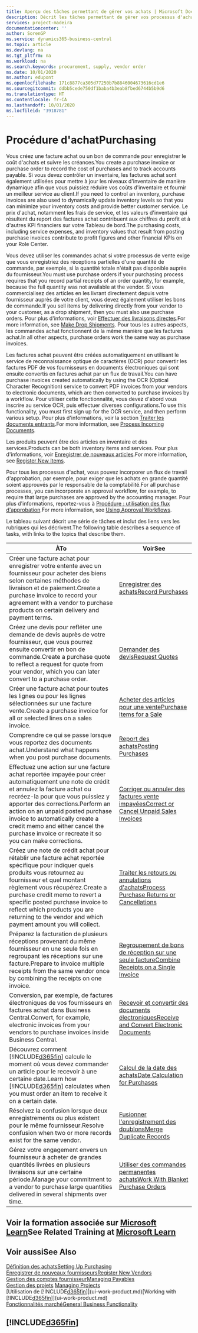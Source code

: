 ```yaml
---
title: Aperçu des tâches permettant de gérer vos achats | Microsoft Docs
description: Décrit les tâches permettant de gérer vos processus d'achat ou d'approvisionnement, y compris le fonctionnement des factures achat et des commandes achat.
services: project-madeira
documentationcenter: ''
author: SorenGP
ms.service: dynamics365-business-central
ms.topic: article
ms.devlang: na
ms.tgt_pltfrm: na
ms.workload: na
ms.search.keywords: procurement, supply, vendor order
ms.date: 10/01/2020
ms.author: edupont
ms.openlocfilehash: 171c8877ca305d77250b7b8846004673616cd1e6
ms.sourcegitcommit: ddbb5cede750df1baba4b3eab8fbed6744b5b9d6
ms.translationtype: HT
ms.contentlocale: fr-CA
ms.lasthandoff: 10/01/2020
ms.locfileid: "3918781"
---
```

# <a name="purchasing"></a><span data-ttu-id="ec9d0-103">Procédure d'achat</span><span class="sxs-lookup"><span data-stu-id="ec9d0-103">Purchasing</span></span>
<span data-ttu-id="ec9d0-104">Vous créez une facture achat ou un bon de commande pour enregistrer le coût d'achats et suivre les créances.</span><span class="sxs-lookup"><span data-stu-id="ec9d0-104">You create a purchase invoice or purchase order to record the cost of purchases and to track accounts payable.</span></span> <span data-ttu-id="ec9d0-105">Si vous devez contrôler un inventaire, les factures achat sont également utilisées pour mettre à jour les niveaux d'inventaire de manière dynamique afin que vous puissiez réduire vos coûts d'inventaire et fournir un meilleur service au client.</span><span class="sxs-lookup"><span data-stu-id="ec9d0-105">If you need to control an inventory, purchase invoices are also used to dynamically update inventory levels so that you can minimize your inventory costs and provide better customer service.</span></span> <span data-ttu-id="ec9d0-106">Le prix d'achat, notamment les frais de service, et les valeurs d'inventaire qui résultent du report des factures achat contribuent aux chiffres du profit et à d'autres KPI financiers sur votre Tableau de bord.</span><span class="sxs-lookup"><span data-stu-id="ec9d0-106">The purchasing costs, including service expenses, and inventory values that result from posting purchase invoices contribute to profit figures and other financial KPIs on your Role Center.</span></span>

<span data-ttu-id="ec9d0-107">Vous devez utiliser les commandes achat si votre processus de vente exige que vous enregistriez des réceptions partielles d'une quantité de commande, par exemple, si la quantité totale n'était pas disponible auprès du fournisseur.</span><span class="sxs-lookup"><span data-stu-id="ec9d0-107">You must use purchase orders if your purchasing process requires that you record partial receipts of an order quantity, for example, because the full quantity was not available at the vendor.</span></span> <span data-ttu-id="ec9d0-108">Si vous commercialisez des articles en les livrant directement depuis votre fournisseur auprès de votre client, vous devez également utiliser les bons de commande.</span><span class="sxs-lookup"><span data-stu-id="ec9d0-108">If you sell items by delivering directly from your vendor to your customer, as a drop shipment, then you must also use purchase orders.</span></span> <span data-ttu-id="ec9d0-109">Pour plus d'informations, voir [Effectuer des livraisons directes](sales-how-drop-shipment.md).</span><span class="sxs-lookup"><span data-stu-id="ec9d0-109">For more information, see [Make Drop Shipments](sales-how-drop-shipment.md).</span></span> <span data-ttu-id="ec9d0-110">Pour tous les autres aspects, les commandes achat fonctionnent de la même manière que les factures achat.</span><span class="sxs-lookup"><span data-stu-id="ec9d0-110">In all other aspects, purchase orders work the same way as purchase invoices.</span></span>

<span data-ttu-id="ec9d0-111">Les factures achat peuvent être créées automatiquement en utilisant le service de reconnaissance optique de caractères (OCR) pour convertir les factures PDF de vos fournisseurs en documents électroniques qui sont ensuite convertis en factures achat par un flux de travail.</span><span class="sxs-lookup"><span data-stu-id="ec9d0-111">You can have purchase invoices created automatically by using the OCR (Optical Character Recognition) service to convert PDF invoices from your vendors to electronic documents, which are then converted to purchase invoices by a workflow.</span></span> <span data-ttu-id="ec9d0-112">Pour utiliser cette fonctionnalité, vous devez d'abord vous inscrire au service OCR, puis effectuer diverses configurations.</span><span class="sxs-lookup"><span data-stu-id="ec9d0-112">To use this functionality, you must first sign up for the OCR service, and then perform various setup.</span></span> <span data-ttu-id="ec9d0-113">Pour plus d'informations, voir la section [Traiter les documents entrants](across-process-income-documents.md).</span><span class="sxs-lookup"><span data-stu-id="ec9d0-113">For more information, see [Process Incoming Documents](across-process-income-documents.md).</span></span>      

<span data-ttu-id="ec9d0-114">Les produits peuvent être des articles en inventaire et des services.</span><span class="sxs-lookup"><span data-stu-id="ec9d0-114">Products can be both inventory items and services.</span></span> <span data-ttu-id="ec9d0-115">Pour plus d'informations, voir [Enregistrer de nouveaux articles](inventory-how-register-new-items.md).</span><span class="sxs-lookup"><span data-stu-id="ec9d0-115">For more information, see [Register New Items](inventory-how-register-new-items.md).</span></span>

<span data-ttu-id="ec9d0-116">Pour tous les processus d'achat, vous pouvez incorporer un flux de travail d'approbation, par exemple, pour exiger que les achats en grande quantité soient approuvés par le responsable de la comptabilité.</span><span class="sxs-lookup"><span data-stu-id="ec9d0-116">For all purchase processes, you can incorporate an approval workflow, for example, to require that large purchases are approved by the accounting manager.</span></span> <span data-ttu-id="ec9d0-117">Pour plus d'informations, reportez-vous à [Procédure : utilisation des flux d'approbation](across-how-use-approval-workflows.md).</span><span class="sxs-lookup"><span data-stu-id="ec9d0-117">For more information, see [Using Approval Workflows](across-how-use-approval-workflows.md).</span></span>

<span data-ttu-id="ec9d0-118">Le tableau suivant décrit une série de tâches et inclut des liens vers les rubriques qui les décrivent.</span><span class="sxs-lookup"><span data-stu-id="ec9d0-118">The following table describes a sequence of tasks, with links to the topics that describe them.</span></span>

| <span data-ttu-id="ec9d0-119">À</span><span class="sxs-lookup"><span data-stu-id="ec9d0-119">To</span></span> | <span data-ttu-id="ec9d0-120">Voir</span><span class="sxs-lookup"><span data-stu-id="ec9d0-120">See</span></span> |
| --- | --- |
| <span data-ttu-id="ec9d0-121">Créer une facture achat pour enregistrer votre entente avec un fournisseur pour acheter des biens selon certaines méthodes de livraison et de paiement.</span><span class="sxs-lookup"><span data-stu-id="ec9d0-121">Create a purchase invoice to record your agreement with a vendor to purchase products on certain delivery and payment terms.</span></span> |[<span data-ttu-id="ec9d0-122">Enregistrer des achats</span><span class="sxs-lookup"><span data-stu-id="ec9d0-122">Record Purchases</span></span>](purchasing-how-record-purchases.md) |
|<span data-ttu-id="ec9d0-123">Créez une devis pour refléter une demande de devis auprès de votre fournisseur, que vous pourrez ensuite convertir en bon de commande.</span><span class="sxs-lookup"><span data-stu-id="ec9d0-123">Create a purchase quote to reflect a request for quote from your vendor, which you can later convert to a purchase order.</span></span>|[<span data-ttu-id="ec9d0-124">Demander des devis</span><span class="sxs-lookup"><span data-stu-id="ec9d0-124">Request Quotes</span></span>](purchasing-how-request-quotes.md)|
| <span data-ttu-id="ec9d0-125">Créer une facture achat pour toutes les lignes ou pour les lignes sélectionnées sur une facture vente.</span><span class="sxs-lookup"><span data-stu-id="ec9d0-125">Create a purchase invoice for all or selected lines on a sales invoice.</span></span> |[<span data-ttu-id="ec9d0-126">Acheter des articles pour une vente</span><span class="sxs-lookup"><span data-stu-id="ec9d0-126">Purchase Items for a Sale</span></span>](purchasing-how-purchase-products-sale.md) |
|<span data-ttu-id="ec9d0-127">Comprendre ce qui se passe lorsque vous reportez des documents achat.</span><span class="sxs-lookup"><span data-stu-id="ec9d0-127">Understand what happens when you post purchase documents.</span></span>|[<span data-ttu-id="ec9d0-128">Report des achats</span><span class="sxs-lookup"><span data-stu-id="ec9d0-128">Posting Purchases</span></span>](ui-post-purchases.md)|
| <span data-ttu-id="ec9d0-129">Effectuez une action sur une facture achat reportée impayée pour créer automatiquement une note de crédit et annulez la facture achat ou recréez-la pour que vous puissiez y apporter des corrections.</span><span class="sxs-lookup"><span data-stu-id="ec9d0-129">Perform an action on an unpaid posted purchase invoice to automatically create a credit memo and either cancel the purchase invoice or recreate it so you can make corrections.</span></span> |[<span data-ttu-id="ec9d0-130">Corriger ou annuler des factures vente impayées</span><span class="sxs-lookup"><span data-stu-id="ec9d0-130">Correct or Cancel Unpaid Sales Invoices</span></span>](purchasing-how-correct-cancel-unpaid-purchase-invoices.md) |
| <span data-ttu-id="ec9d0-131">Créez une note de crédit achat pour rétablir une facture achat reportée spécifique pour indiquer quels produits vous retournez au fournisseur et quel montant règlement vous récupérez.</span><span class="sxs-lookup"><span data-stu-id="ec9d0-131">Create a purchase credit memo to revert a specific posted purchase invoice to reflect which products you are returning to the vendor and which payment amount you will collect.</span></span> |[<span data-ttu-id="ec9d0-132">Traiter les retours ou annulations d'achats</span><span class="sxs-lookup"><span data-stu-id="ec9d0-132">Process Purchase Returns or Cancellations</span></span>](purchasing-how-register-new-vendors.md) |
|<span data-ttu-id="ec9d0-133">Préparez la facturation de plusieurs réceptions provenant du même fournisseur en une seule fois en regroupant les réceptions sur une facture.</span><span class="sxs-lookup"><span data-stu-id="ec9d0-133">Prepare to invoice multiple receipts from the same vendor once by combining the receipts on one invoice.</span></span>|[<span data-ttu-id="ec9d0-134">Regroupement de bons de réception sur une seule facture</span><span class="sxs-lookup"><span data-stu-id="ec9d0-134">Combine Receipts on a Single Invoice</span></span>](purchasing-how-to-combine-receipts.md)|
|<span data-ttu-id="ec9d0-135">Conversion, par exemple, de factures électroniques de vos fournisseurs en factures achat dans Business Central.</span><span class="sxs-lookup"><span data-stu-id="ec9d0-135">Convert, for example, electronic invoices from your vendors to purchase invoices inside Business Central.</span></span>|[<span data-ttu-id="ec9d0-136">Recevoir et convertir des documents électroniques</span><span class="sxs-lookup"><span data-stu-id="ec9d0-136">Receive and Convert Electronic Documents</span></span>](purchasing-how-to-receive-and-convert-electronic-documents.md)|
| <span data-ttu-id="ec9d0-137">Découvrez comment [!INCLUDE[d365fin](includes/d365fin_md.md)] calcule le moment où vous devez commander un article pour le recevoir à une certaine date.</span><span class="sxs-lookup"><span data-stu-id="ec9d0-137">Learn how [!INCLUDE[d365fin](includes/d365fin_md.md)] calculates when you must order an item to receive it on a certain date.</span></span>|[<span data-ttu-id="ec9d0-138">Calcul de la date des achats</span><span class="sxs-lookup"><span data-stu-id="ec9d0-138">Date Calculation for Purchases</span></span>](purchasing-date-calculation-for-purchases.md)|
|<span data-ttu-id="ec9d0-139">Résolvez la confusion lorsque deux enregistrements ou plus existent pour le même fournisseur.</span><span class="sxs-lookup"><span data-stu-id="ec9d0-139">Resolve confusion when two or more records exist for the same vendor.</span></span>|[<span data-ttu-id="ec9d0-140">Fusionner l'enregistrement des doublons</span><span class="sxs-lookup"><span data-stu-id="ec9d0-140">Merge Duplicate Records</span></span>](sales-how-merge-duplicate-records.md)|
|<span data-ttu-id="ec9d0-141">Gérez votre engagement envers un fournisseur à acheter de grandes quantités livrées en plusieurs livraisons sur une certaine période.</span><span class="sxs-lookup"><span data-stu-id="ec9d0-141">Manage your commitment to a vendor to purchase large quantities delivered in several shipments over time.</span></span>|[<span data-ttu-id="ec9d0-142">Utiliser des commandes permanentes achats</span><span class="sxs-lookup"><span data-stu-id="ec9d0-142">Work With Blanket Purchase Orders</span></span>](sales-how-to-create-blanket-sales-orders.md)|

## <a name="see-related-training-at-microsoft-learn"></a><span data-ttu-id="ec9d0-143">Voir la formation associée sur [Microsoft Learn](/learn/paths/purchase-items-services-dynamics-365-business-central/)</span><span class="sxs-lookup"><span data-stu-id="ec9d0-143">See Related Training at [Microsoft Learn](/learn/paths/purchase-items-services-dynamics-365-business-central/)</span></span>

## <a name="see-also"></a><span data-ttu-id="ec9d0-144">Voir aussi</span><span class="sxs-lookup"><span data-stu-id="ec9d0-144">See Also</span></span>
[<span data-ttu-id="ec9d0-145">Définition des achats</span><span class="sxs-lookup"><span data-stu-id="ec9d0-145">Setting Up Purchasing</span></span>](purchasing-setup-purchasing.md)  
[<span data-ttu-id="ec9d0-146">Enregistrer de nouveaux fournisseurs</span><span class="sxs-lookup"><span data-stu-id="ec9d0-146">Register New Vendors</span></span>](purchasing-how-register-new-vendors.md)  
[<span data-ttu-id="ec9d0-147">Gestion des comptes fournisseur</span><span class="sxs-lookup"><span data-stu-id="ec9d0-147">Managing Payables</span></span>](payables-manage-payables.md)  
<span data-ttu-id="ec9d0-148">[Gestion des projets](projects-manage-projects.md)  </span><span class="sxs-lookup"><span data-stu-id="ec9d0-148">[Managing Projects](projects-manage-projects.md)  </span></span>  
<span data-ttu-id="ec9d0-149">[Utilisation de [!INCLUDE[d365fin](includes/d365fin_md.md)]](ui-work-product.md)</span><span class="sxs-lookup"><span data-stu-id="ec9d0-149">[Working with [!INCLUDE[d365fin](includes/d365fin_md.md)]](ui-work-product.md)</span></span>  
[<span data-ttu-id="ec9d0-150">Fonctionnalités marché</span><span class="sxs-lookup"><span data-stu-id="ec9d0-150">General Business Functionality</span></span>](ui-across-business-areas.md)

## [!INCLUDE[d365fin](includes/free_trial_md.md)]  
